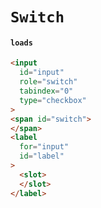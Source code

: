 # `Switch`

#### `loads`

```html
<input
  id="input"
  role="switch"
  tabindex="0"
  type="checkbox"
>
<span id="switch">
</span>
<label
  for="input"
  id="label"
>
  <slot>
  </slot>
</label>

```

